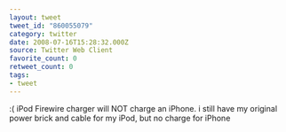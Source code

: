 ```yaml
---
layout: tweet
tweet_id: "860055079"
category: twitter
date: 2008-07-16T15:28:32.000Z
source: Twitter Web Client
favorite_count: 0
retweet_count: 0
tags:
- tweet
---
```


:( iPod Firewire charger will NOT charge an iPhone.  i still have my original power brick and cable for my iPod, but no charge for iPhone
